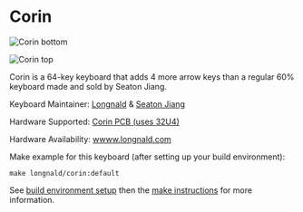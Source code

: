 # Corin

![Corin bottom](https://raw.githubusercontent.com/longnald/corin/master/graphics/bottom_render.svg)

![Corin top](https://raw.githubusercontent.com/longnald/corin/master/graphics/top_render.svg)

Corin is a 64-key keyboard that adds 4 more arrow keys than a regular 60% keyboard made and sold by Seaton Jiang.

Keyboard Maintainer: [Longnald](https://github.com/longnald) & [Seaton Jiang](https://github.com/seatonjiang)

Hardware Supported: [Corin PCB (uses 32U4)](https://github.com/longnald/corin)

Hardware Availability: [wwww.longnald.com](https://wwww.longnald.com/)

Make example for this keyboard (after setting up your build environment):

```shell
make longnald/corin:default
```

See [build environment setup](https://docs.qmk.fm/#/getting_started_build_tools) then the [make instructions](https://docs.qmk.fm/#/getting_started_make_guide) for more information.
